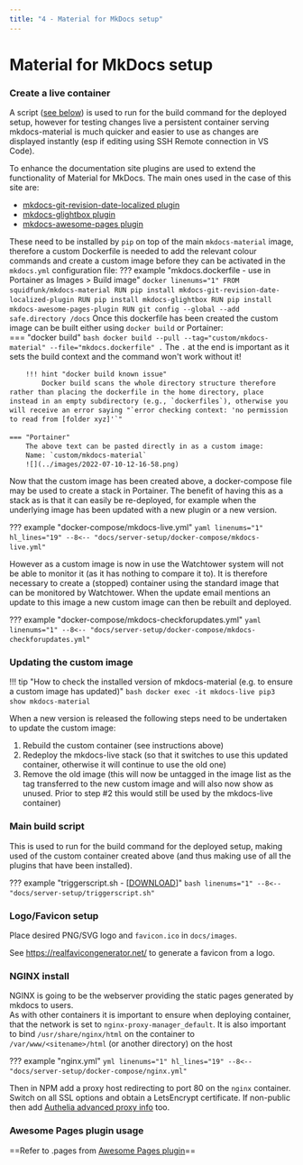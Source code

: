 ```yaml
---
title: "4 - Material for MkDocs setup"
---
```

# Material for MkDocs setup
### Create a live container
A script ([see below](#main-build-script)) is used to run for the build command for the deployed setup, however for testing changes live a persistent container serving mkdocs-material is much quicker and easier to use as changes are displayed instantly (esp if editing using SSH Remote connection in VS Code).

To enhance the documentation site plugins are used to extend the functionality of Material for MkDocs.  The main ones used in the case of this site are:

- [mkdocs-git-revision-date-localized plugin](https://github.com/timvink/mkdocs-git-revision-date-localized-plugin)
- [mkdocs-glightbox plugin](https://github.com/blueswen/mkdocs-glightbox)
- [mkdocs-awesome-pages plugin](https://github.com/lukasgeiter/mkdocs-awesome-pages-plugin)

These need to be installed by `pip` on top of the main `mkdocs-material` image, therefore a custom Dockerfile is needed to add the relevant colour commands and create a custom image before they can be activated in the `mkdocs.yml` configuration file:
??? example "mkdocs.dockerfile - use in Portainer as Images > Build image"
    ``` docker linenums="1"
    FROM squidfunk/mkdocs-material
    RUN pip install mkdocs-git-revision-date-localized-plugin
    RUN pip install mkdocs-glightbox
    RUN pip install mkdocs-awesome-pages-plugin
    RUN git config --global --add safe.directory /docs
    ```
    Once this dockerfile has been created the custom image can be built either using `docker build` or Portainer:  
    === "docker build"
        ``` bash
        docker build --pull --tag="custom/mkdocs-material" --file="mkdocs.dockerfile" .
        ```
        The `.` at the end is important as it sets the build context and the command won't work without it!
        
        !!! hint "docker build known issue"
            Docker build scans the whole directory structure therefore rather than placing the dockerfile in the home directory, place instead in an empty subdirectory (e.g., `dockerfiles`), otherwise you will receive an error saying "`error checking context: 'no permission to read from [folder xyz]'`"

    === "Portainer"
        The above text can be pasted directly in as a custom image:  
        Name: `custom/mkdocs-material`
        ![](../images/2022-07-10-12-16-58.png)

Now that the custom image has been created above, a docker-compose file may be used to create a stack in Portainer.  The benefit of having this as a stack as is that it can easily be re-deployed, for example when the underlying image has been updated with a new plugin or a new version.

??? example "docker-compose/mkdocs-live.yml"
    ``` yaml linenums="1" hl_lines="19"
    --8<-- "docs/server-setup/docker-compose/mkdocs-live.yml"
    ```

However as a custom image is now in use the Watchtower system will not be able to monitor it (as it has nothing to compare it to).  It is therefore necessary to create a (stopped) container using the standard image that can be monitored by Watchtower.  When the update email mentions an update to this image a new custom image can then be rebuilt and deployed.

??? example "docker-compose/mkdocs-checkforupdates.yml"
    ``` yaml linenums="1"
    --8<-- "docs/server-setup/docker-compose/mkdocs-checkforupdates.yml"
    ```

### Updating the custom image
!!! tip "How to check the installed version of mkdocs-material (e.g. to ensure a custom image has updated)"
    ``` bash
    docker exec -it mkdocs-live pip3 show mkdocs-material
    ```

When a new version is released the following steps need to be undertaken to update the custom image:

1. Rebuild the custom container (see instructions above)
2. Redeploy the mkdocs-live stack (so that it switches to use this updated container, otherwise it will continue to use the old one)
3. Remove the old image (this will now be untagged in the image list as the tag transferred to the new custom image and will also now show as unused. Prior to step #2 this would still be used by the mkdocs-live container)

### Main build script
This is used to run for the build command for the deployed setup, making used of the custom container created above (and thus making use of all the plugins that have been installed).

??? example "triggerscript.sh - [[DOWNLOAD](../server-setup/triggerscript.sh)]"
    ``` bash linenums="1"
    --8<-- "docs/server-setup/triggerscript.sh"
    ```

<!-- ## Hugo installation
Download latest Hugo version from `https://github.com/gohugoio/hugo/releases` and copy to `/usr/local/bin`

Create new Hugo site in the repository
```
cd repositories
hugo new site --force <repo name>/
```

Add the following to .gitignore
```
nano <repo name>/.gitignore

public/
```

Add theme
```
cd <reponame>
git submodule add https://github.com/McShelby/hugo-theme-relearn.git themes/hugo-theme-relearn
```

Edit `config.toml`
# Change the default theme to be use when building the site with Hugo
theme = "hugo-theme-relearn" -->

### Logo/Favicon setup
Place desired PNG/SVG logo and `favicon.ico` in `docs/images`.

See https://realfavicongenerator.net/ to generate a favicon from a logo.

### NGINX install
NGINX is going to be the webserver providing the static pages generated by mkdocs to users.  
As with other containers it is important to ensure when deploying container, that the network is set to `nginx-proxy-manager_default`. It is also important to bind `/usr/share/nginx/html` on the container to `/var/www/<sitename>/html` (or another directory) on the host

??? example "nginx.yml"
    ``` yml linenums="1" hl_lines="19"
    --8<-- "docs/server-setup/docker-compose/nginx.yml"
    ```

Then in NPM add a proxy host redirecting to port 80 on the `nginx` container.  Switch on all SSL options and obtain a LetsEncrypt certificate. If non-public then add [Authelia advanced proxy info](authelia_setup.md#nginx-proxy-manager-setup) too.

### Awesome Pages plugin usage
==Refer to .pages from [Awesome Pages plugin](https://github.com/lukasgeiter/mkdocs-awesome-pages-plugin)==

<!-- ### Setup site on NGINX
Add the following line to the http block of /etc/nginx/nginx.conf to disable version info
server_tokens off;

Create /var/www/<sitename.domain.tld>/html
`cd /etc/nginx/conf.d`
`sudo mv default.conf default.conf.disabled`
`sudo cp default.conf <sitename.domain.tld>.conf`
edit server_name and change to FQDN
change locations to /var/www/<sitename.domain.tld>/html
different locations (e.g. /blog/) can redirect to different servers on the folder.

Check config and reload
`sudo nginx -t && sudo nginx -s reload`

## SSL/TLS setup
```
sudo apt install snapd
sudo snap install core
sudo snap install --classic certbot
sudo ln -s /snap/bin/certbot /usr/bin/certbot
sudo certbot --nginx
```

to test cert renewal
`sudo certbot renew --dry-run`
(see https://certbot.eff.org/instructions?ws=nginx&os=debianbuster for explanation of terminology) -->